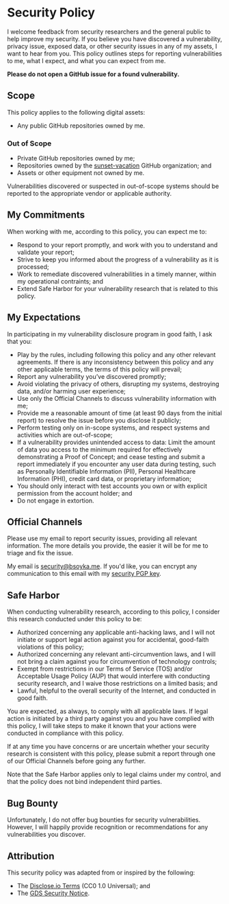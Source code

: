 # Security Policy

I welcome feedback from security researchers and the general public to help
improve my security. If you believe you have discovered a vulnerability, privacy
issue, exposed data, or other security issues in any of my assets, I want to
hear from you. This policy outlines steps for reporting vulnerabilities to me,
what I expect, and what you can expect from me.

**Please do not open a GitHub issue for a found vulnerability.**

## Scope

This policy applies to the following digital assets:

- Any public GitHub repositories owned by me.

### Out of Scope

- Private GitHub repositories owned by me;
- Repositories owned by the
  [sunset-vacation](https://github.com/sunset-vacation) GitHub organization; and
- Assets or other equipment not owned by me.

Vulnerabilities discovered or suspected in out-of-scope systems should be
reported to the appropriate vendor or applicable authority.

## My Commitments

When working with me, according to this policy, you can expect me to:

- Respond to your report promptly, and work with you to understand and validate
  your report;
- Strive to keep you informed about the progress of a vulnerability as it is
  processed;
- Work to remediate discovered vulnerabilities in a timely manner, within my
  operational contraints; and
- Extend Safe Harbor for your vulnerability research that is related to this
  policy.

## My Expectations

In participating in my vulnerability disclosure program in good faith, I ask
that you:

- Play by the rules, including following this policy and any other relevant
  agreements. If there is any inconsistency between this policy and any other
  applicable terms, the terms of this policy will prevail;
- Report any vulnerability you’ve discovered promptly;
- Avoid violating the privacy of others, disrupting my systems, destroying data,
  and/or harming user experience;
- Use only the Official Channels to discuss vulnerability information with me;
- Provide me a reasonable amount of time (at least 90 days from the initial
  report) to resolve the issue before you disclose it publicly;
- Perform testing only on in-scope systems, and respect systems and activities
  which are out-of-scope;
- If a vulnerability provides unintended access to data: Limit the amount of
  data you access to the minimum required for effectively demonstrating a Proof
  of Concept; and cease testing and submit a report immediately if you encounter
  any user data during testing, such as Personally Identifiable Information
  (PII), Personal Healthcare Information (PHI), credit card data, or proprietary
  information;
- You should only interact with test accounts you own or with explicit
  permission from the account holder; and
- Do not engage in extortion.

## Official Channels

Please use my email to report security issues, providing all relevant
information. The more details you provide, the easier it will be for me to
triage and fix the issue.

My email is security@bsoyka.me. If you'd like, you can encrypt any communication
to this email with my [security PGP key](pgp/README.md).

## Safe Harbor

When conducting vulnerability research, according to this policy, I consider
this research conducted under this policy to be:

- Authorized concerning any applicable anti-hacking laws, and I will not
  initiate or support legal action against you for accidental, good-faith
  violations of this policy;
- Authorized concerning any relevant anti-circumvention laws, and I will not
  bring a claim against you for circumvention of technology controls;
- Exempt from restrictions in our Terms of Service (TOS) and/or Acceptable Usage
  Policy (AUP) that would interfere with conducting security research, and I
  waive those restrictions on a limited basis; and
- Lawful, helpful to the overall security of the Internet, and conducted in good
  faith.

You are expected, as always, to comply with all applicable laws. If legal action
is initiated by a third party against you and you have complied with this
policy, I will take steps to make it known that your actions were conducted in
compliance with this policy.

If at any time you have concerns or are uncertain whether your security research
is consistent with this policy, please submit a report through one of our
Official Channels before going any further.

Note that the Safe Harbor applies only to legal claims under my control, and
that the policy does not bind independent third parties.

## Bug Bounty

Unfortunately, I do not offer bug bounties for security vulnerabilities.
However, I will happily provide recognition or recommendations for any
vulnerabilities you discover.

## Attribution

This security policy was adapted from or inspired by the following:

- The [Disclose.io Terms](https://github.com/disclose/dioterms) (CC0 1.0
  Universal); and
- The
  [GDS Security Notice](https://github.com/alphagov/.github/blob/main/SECURITY.md).
